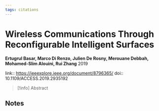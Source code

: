```yaml
---
tags: citations
---
```

# Wireless Communications Through Reconfigurable Intelligent Surfaces

**Ertugrul Basar, Marco Di Renzo, Julien De Rosny, Merouane Debbah, Mohamed-Slim Alouini, Rui Zhang**
2019

link:: https://ieeexplore.ieee.org/document/8796365/
doi:: 10.1109/ACCESS.2019.2935192

> [!info] Abstract
> 



## Notes

